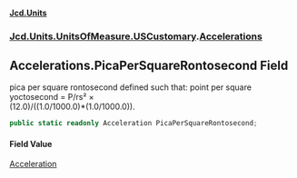#### [Jcd.Units](index.md 'index')
### [Jcd.Units.UnitsOfMeasure.USCustomary](Jcd.Units.UnitsOfMeasure.USCustomary.md 'Jcd.Units.UnitsOfMeasure.USCustomary').[Accelerations](Accelerations.md 'Jcd.Units.UnitsOfMeasure.USCustomary.Accelerations')

## Accelerations.PicaPerSquareRontosecond Field

pica per square rontosecond defined such that: point per square yoctosecond = P/rs² ×  
(12.0)/((1.0/1000.0)*(1.0/1000.0)).

```csharp
public static readonly Acceleration PicaPerSquareRontosecond;
```

#### Field Value
[Acceleration](Acceleration.md 'Jcd.Units.UnitTypes.Acceleration')